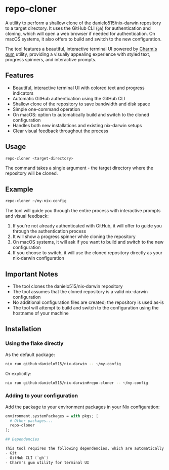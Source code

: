 # repo-cloner

A utility to perform a shallow clone of the danielo515/nix-darwin repository to a target directory. It uses the GitHub CLI (`gh`) for authentication and cloning, which will open a web browser if needed for authentication. On macOS systems, it also offers to build and switch to the new configuration.

The tool features a beautiful, interactive terminal UI powered by [Charm's gum](https://github.com/charmbracelet/gum) utility, providing a visually appealing experience with styled text, progress spinners, and interactive prompts.

## Features

- Beautiful, interactive terminal UI with colored text and progress indicators
- Automatic GitHub authentication using the GitHub CLI
- Shallow clone of the repository to save bandwidth and disk space
- Simple one-command operation
- On macOS: option to automatically build and switch to the cloned configuration
- Handles both new installations and existing nix-darwin setups
- Clear visual feedback throughout the process

## Usage

```bash
repo-cloner <target-directory>
```

The command takes a single argument - the target directory where the repository will be cloned.

## Example

```bash
repo-cloner ~/my-nix-config
```

The tool will guide you through the entire process with interactive prompts and visual feedback:

1. If you're not already authenticated with GitHub, it will offer to guide you through the authentication process
2. It will show a progress spinner while cloning the repository
3. On macOS systems, it will ask if you want to build and switch to the new configuration
4. If you choose to switch, it will use the cloned repository directly as your nix-darwin configuration

## Important Notes

- The tool clones the danielo515/nix-darwin repository
- The tool assumes that the cloned repository is a valid nix-darwin configuration
- No additional configuration files are created; the repository is used as-is
- The tool will attempt to build and switch to the configuration using the hostname of your machine

## Installation

### Using the flake directly

As the default package:
```bash
nix run github:danielo515/nix-darwin -- ~/my-config
```

Or explicitly:
```bash
nix run github:danielo515/nix-darwin#repo-cloner -- ~/my-config
```

### Adding to your configuration

Add the package to your environment packages in your Nix configuration:

```nix
environment.systemPackages = with pkgs; [
  # Other packages...
  repo-cloner
];

## Dependencies

This tool requires the following dependencies, which are automatically included as runtime dependencies:
- Git
- GitHub CLI (`gh`)
- Charm's gum utility for terminal UI
